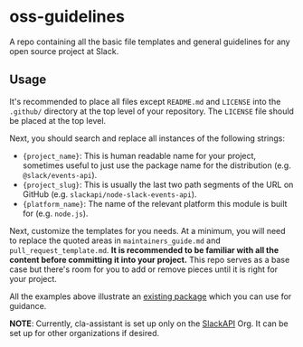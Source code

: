 
# oss-guidelines

A repo containing all the basic file templates and general guidelines for any open source project at Slack.

## Usage

It's recommended to place all files except `README.md` and `LICENSE` into the `.github/` directory at
the top level of your repository. The `LICENSE` file should be placed at the top level.

Next, you should search and replace all instances of the following strings:

*  `{project_name}`: This is human readable name for your project, sometimes useful to just use the package name for the distribution (e.g. `@slack/events-api`).
*  `{project_slug}`: This is usually the last two path segments of the URL on GitHub (e.g. `slackapi/node-slack-events-api`).
*  `{platform_name}`: The name of the relevant platform this module is built for (e.g. `node.js`).

Next, customize the templates for you needs. At a minimum, you will need to replace the quoted areas
in `maintainers_guide.md` and `pull_request_template.md`. **It is recommended to be familiar with all
the content before committing it into your project.** This repo serves as a base case but there's
room for you to add or remove pieces until it is right for your project.

All the examples above illustrate an [existing package](https://github.com/slackapi/node-slack-events-api) which you can use for guidance.


**NOTE**: Currently, cla-assistant is set up only on the [SlackAPI](https://github.com/slackapi)
Org. It can be set up for other organizations if desired.
